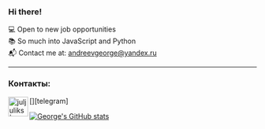 ### Hi there!

💻 Open to new job opportunities<br>
📚 So much into JavaScript and Python<br>
📬 Contact me at: andreevgeorge@yandex.ru

---

### Контакты:

[<img align="left" alt="juljuliks | Telegram" width="40px" src="https://img.icons8.com/fluency/48/000000/telegram-app.png" />][telegram]


[![George's GitHub stats](https://github-readme-stats.vercel.app/api?username=andreevgeorge)](https://github.com/andreevgeorge/)

<!--
**andreevgeorge/andreevgeorge** is a ✨ _special_ ✨ repository because its `README.md` (this file) appears on your GitHub profile.

Here are some ideas to get you started:

- 🔭 I’m currently working on ...
- 🌱 I’m currently learning ...
- 👯 I’m looking to collaborate on ...
- 🤔 I’m looking for help with ...
- 💬 Ask me about ...
- 📫 How to reach me: ...
- 😄 Pronouns: ...
- ⚡ Fun fact: ...
-->
